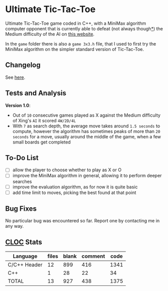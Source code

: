 # Ultimate Tic-Tac-Toe

Ultimate Tic-Tac-Toe game coded in C++, with a MiniMax algorithm computer opponent that is currently able to defeat (not always though[*](#tests-and-analysis)) the Medium difficulty of the AI on [this website](https://michaelxing.com/UltimateTTT/v3/).

In the `game` folder there is also a `game 3x3.h` file, that I used to first try the MiniMax algorithm on the simpler standard version of Tic-Tac-Toe.

## Changelog

See [here](.\CHANGELOG).

## Tests and Analysis

**Version 1.0**:

- Out of `10` consecutive games played as X against the Medium difficulty of Xing's `AI` it scored `4W/2D/4L`
- With `7` as search depth, the average move takes around `1.5 seconds` to compute, however the algorithm has sometimes peaks of more than `20 seconds` for a move, usually around the middle of the game, when a few small boards get completed

## To-Do List

- [ ] allow the player to choose whether to play as X or O
- [ ] improve the MiniMax algorithm in general, allowing it to perform deeper searches
- [ ] improve the evaluation algorithm, as for now it is quite basic
- [ ] add time limit to moves, picking the best found at that point

## Bug Fixes

No particular bug was encountered so far.
Report one by contacting me in any way.

## [CLOC](https://github.com/AlDanial/cloc) Stats

| Language | files | blank | comment | code |
| --- | --- | --- | --- | --- |
| C/C++ Header | 12 | 899 | 416 | 1341 |
| C++ | 1 | 28 | 22 | 34 |
| TOTAL | 13 | 927 | 438 | 1375 |
